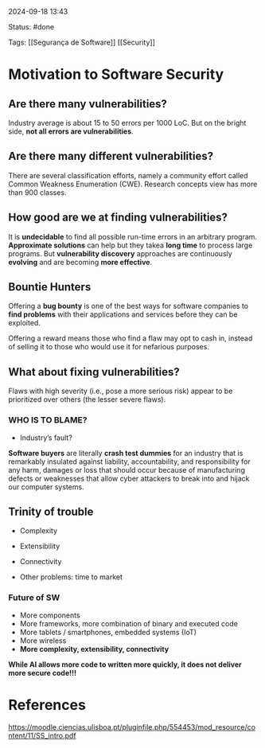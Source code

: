 2024-09-18 13:43

Status: #done 

Tags: [[Segurança de Software]] [[Security]]

# Motivation to Software Security

## Are there many vulnerabilities?

Industry average is about 15 to 50 errors per 1000 LoC.
But on the bright side, **not all errors are vulnerabilities**.

## Are there many different vulnerabilities?

There are several classification efforts, namely a community effort called Common Weakness Enumeration (CWE). Research concepts view has more than 900 classes.

## How good are we at finding vulnerabilities?

It is **undecidable** to find all possible run-time errors in an arbitrary program.
**Approximate solutions** can help but they takea **long time** to process large programs.
But **vulnerability discovery** approaches are continuously **evolving** and are becoming **more effective**. 

## Bountie Hunters

Offering a **bug bounty** is one of the best ways for software companies to **find problems** with their applications and services before they can be exploited.

Offering a reward means those who find a flaw may opt to cash in, instead of selling it to those who would use it for nefarious purposes.

## What about fixing vulnerabilities?

Flaws with high severity (i.e., pose a more serious risk) appear to be prioritized over others (the lesser severe flaws).

### WHO IS TO BLAME?

- Industry’s fault?

**Software buyers** are literally **crash test dummies** for an industry that is remarkably insulated against liability, accountability, and responsibility for any harm, damages or loss that should occur because of manufacturing defects or weaknesses that allow cyber attackers to break into and hijack our computer systems.

## Trinity of trouble

- Complexity
- Extensibility
- Connectivity

- Other problems: time to market

### Future of SW

- More components
- More frameworks, more combination of binary and executed code
- More tablets / smartphones, embedded systems (IoT)
- More wireless
- **More complexity, extensibility, connectivity**

**While AI allows more code to written more quickly, it does not deliver more secure code!!!**
# References

https://moodle.ciencias.ulisboa.pt/pluginfile.php/554453/mod_resource/content/11/SS_intro.pdf